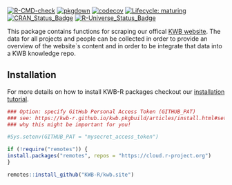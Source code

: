 [![R-CMD-check](https://github.com/KWB-R/kwb.site/workflows/R-CMD-check/badge.svg)](https://github.com/KWB-R/kwb.site/actions?query=workflow%3AR-CMD-check)
[![pkgdown](https://github.com/KWB-R/kwb.site/workflows/pkgdown/badge.svg)](https://github.com/KWB-R/kwb.site/actions?query=workflow%3Apkgdown)
[![codecov](https://codecov.io/github/KWB-R/kwb.site/branch/master/graphs/badge.svg)](https://codecov.io/github/KWB-R/kwb.site)
[![Lifecycle: maturing](https://img.shields.io/badge/lifecycle-maturing-blue.svg)](https://www.tidyverse.org/lifecycle/#maturing)
[![CRAN_Status_Badge](https://www.r-pkg.org/badges/version/kwb.site)]()
[![R-Universe_Status_Badge](https://kwb-r.r-universe.dev/badges/kwb.site)](https://kwb-r.r-universe.dev/)

This package contains functions for scraping
our offical [KWB website](https://kompetenz-wasser.de). The data for
all projects and people can be collected in order to provide an
overview of the website`s content and in order to be integrate that
data into a KWB knowledge repo.

## Installation

For more details on how to install KWB-R packages checkout our [installation tutorial](https://kwb-r.github.io/kwb.pkgbuild/articles/install.html).

```r
### Option: specify GitHub Personal Access Token (GITHUB_PAT)
### see: https://kwb-r.github.io/kwb.pkgbuild/articles/install.html#set-your-github_pat
### why this might be important for you!

#Sys.setenv(GITHUB_PAT = "mysecret_access_token")

if (!require("remotes")) {
install.packages("remotes", repos = "https://cloud.r-project.org")
}

remotes::install_github("KWB-R/kwb.site")
```

